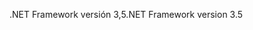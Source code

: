 <span data-ttu-id="f8a99-101">.NET Framework versión 3,5</span><span class="sxs-lookup"><span data-stu-id="f8a99-101">.NET Framework version 3.5</span></span>
